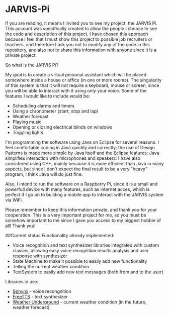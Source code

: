# JARVIS-Pi

 If you are reading, it means I invited you to see my project, the JARVIS Pi.
 This account was specifically created to allow the people I choose to see the code and description of this project. I have chosen this approach because I feel that I must show this project to possible job recruiters or teachers, and therefore I ask you not to modify any of the code in this repository, and also not to share this information with anyone since it is a private project.

 So what is the JARVIS Pi?

 My goal is to create a virtual personal assistant which will be placed somewhere inside a house or office (in one or more rooms). The singularity of this system is that it will not require a keyboard, mouse or screen, since you will be able to interact with it using only your voice.
 Some of the features I would like to include would be:

* Scheduling alarms and timers
* Using a chronometer (start, stop and lap)
* Weather forecast
* Playing music
* Opening or closing electrical blinds on windows
* Toggling lights

I'm programming the software using Java on Eclipse for several reasons: I feel comfortable coding in Java quickly and correctly; the use of Design Patterns is made more simple by Java itself and the Eclipse features; Java simplifies interaction with microphones and speakers.
I have also considered using C++, mainly because it is more efficient than Java in many aspects, but since I don't expect the final result to be a very "heavy" program, I think Java will do just fine.

Also, I intend to run the software on a Raspberry Pi, since it is a small and powerfull device with many features, such as internet acces, which is perfect if I go on to building a mobile app to interact with the JARVIS system via WiFi.

Please remember to keep this information private, and thank you for your cooperation. This is a very important project for me, so you must be somehow important to me since I gave you access to my biggest hobbie of all! Thank you!

##Current status
Functionality already implemented:
* Voice recognition and text synthesizer libraries integrated with custom classes, allowing easy voice recognition results analysis and user response with synthesizer
* State Machine to make it possible to easily add new functionality
* Telling the current weather condition
* TextSystem to easily add new text messages (both from and to the user)

Libraries in use:
* [Sphynx](https://github.com/cmusphinx/sphinx4) - voice recongnition
* [FreeTTS](http://freetts.sourceforge.net/docs/index.php) - text synthesizer
* [Weather Underground](http://portuguese.wunderground.com/weather/api/) - current weather condition (in the future, weather forecast)
